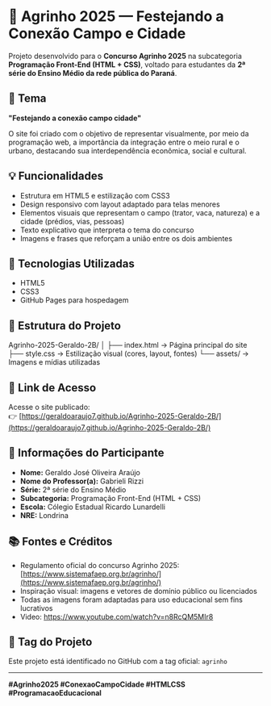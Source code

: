 # 🌾 Agrinho 2025 — Festejando a Conexão Campo e Cidade

Projeto desenvolvido para o **Concurso Agrinho 2025** na subcategoria **Programação Front-End (HTML + CSS)**, voltado para estudantes da **2ª série do Ensino Médio da rede pública do Paraná**.

## 🎯 Tema

**"Festejando a conexão campo cidade"**

O site foi criado com o objetivo de representar visualmente, por meio da programação web, a importância da integração entre o meio rural e o urbano, destacando sua interdependência econômica, social e cultural.

## 💡 Funcionalidades

- Estrutura em HTML5 e estilização com CSS3
- Design responsivo com layout adaptado para telas menores
- Elementos visuais que representam o campo (trator, vaca, natureza) e a cidade (prédios, vias, pessoas)
- Texto explicativo que interpreta o tema do concurso
- Imagens e frases que reforçam a união entre os dois ambientes

## 🧠 Tecnologias Utilizadas

- HTML5
- CSS3
- GitHub Pages para hospedagem

## 📁 Estrutura do Projeto

Agrinho-2025-Geraldo-2B/
│
├── index.html → Página principal do site
├── style.css → Estilização visual (cores, layout, fontes)
└── assets/ → Imagens e mídias utilizadas

## 📎 Link de Acesso

Acesse o site publicado:  
👉 [https://geraldoaraujo7.github.io/Agrinho-2025-Geraldo-2B/](https://geraldoaraujo7.github.io/Agrinho-2025-Geraldo-2B/)

## 🏫 Informações do Participante

- **Nome:** Geraldo José Oliveira Araújo
- **Nome do Professor(a):** Gabrieli Rizzi
- **Série:** 2ª série do Ensino Médio  
- **Subcategoria:** Programação Front-End (HTML + CSS)  
- **Escola:** Cólegio Estadual Ricardo Lunardelli   
- **NRE:** Londrina
  

## 📚 Fontes e Créditos

- Regulamento oficial do concurso Agrinho 2025:  
  [https://www.sistemafaep.org.br/agrinho/](https://www.sistemafaep.org.br/agrinho/)
- Inspiração visual: imagens e vetores de domínio público ou licenciados
- Todas as imagens foram adaptadas para uso educacional sem fins lucrativos
- Video: https://www.youtube.com/watch?v=n8RcQM5MIr8

## 📌 Tag do Projeto

Este projeto está identificado no GitHub com a tag oficial: `agrinho`

---

**#Agrinho2025 #ConexaoCampoCidade #HTMLCSS #ProgramacaoEducacional**
